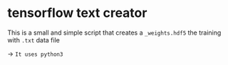 # tensorflow text creator

This is a small and simple script that creates a `_weights.hdf5` the training with `.txt` data file

-> `It uses python3`
